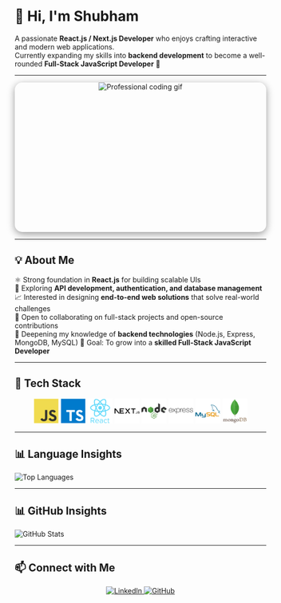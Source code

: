 # 👋 Hi, I'm Shubham

A passionate **React.js / Next.js Developer** who enjoys crafting interactive and modern web applications.  
Currently expanding my skills into **backend development** to become a well-rounded **Full-Stack JavaScript Developer** 🚀  

---

<!-- Coder GIF -->
<div align="center" style="border-radius: 15px; box-shadow: 0px 4px 15px rgba(0, 0, 0, 0.4); overflow: hidden; width: 100%; height: 300px;">
  <img src="[https://i.giphy.com/media/juua9i2c2fA0AIp2iq/giphy.webp](https://media.giphy.com/media/qgQUggAC3Pfv687qPC/giphy.gif)" 
       alt="Professional coding gif" 
       width="100%" 
       height="300"/>
</div>


---

## 💡 About Me

⚛️ Strong foundation in **React.js** for building scalable UIs  
🔗 Exploring **API development, authentication, and database management**  
📈 Interested in designing **end-to-end web solutions** that solve real-world challenges  
🤝 Open to collaborating on full-stack projects and open-source contributions  
🌱 Deepening my knowledge of **backend technologies** (Node.js, Express, MongoDB, MySQL)
🎯 Goal: To grow into a **skilled Full-Stack JavaScript Developer**  

---

## 🧰 Tech Stack
<p align="center">
  <img src="https://raw.githubusercontent.com/devicons/devicon/master/icons/javascript/javascript-original.svg" alt="JavaScript" width="50" height="50"/>
  <img src="https://raw.githubusercontent.com/devicons/devicon/master/icons/typescript/typescript-original.svg" alt="TypeScript" width="50" height="50"/>
  <img src="https://raw.githubusercontent.com/devicons/devicon/master/icons/react/react-original-wordmark.svg" alt="React" width="50" height="50"/>
  <img src="https://raw.githubusercontent.com/devicons/devicon/master/icons/nextjs/nextjs-original-wordmark.svg" alt="Next.js" width="50" height="50"/>
  <img src="https://raw.githubusercontent.com/devicons/devicon/master/icons/nodejs/nodejs-original-wordmark.svg" alt="Node.js" width="50" height="50"/>
  <img src="https://raw.githubusercontent.com/devicons/devicon/master/icons/express/express-original-wordmark.svg" alt="Express" width="50" height="50"/>
  <img src="https://raw.githubusercontent.com/devicons/devicon/master/icons/mysql/mysql-original-wordmark.svg" alt="MySQL" width="50" height="50"/>
  <img src="https://raw.githubusercontent.com/devicons/devicon/master/icons/mongodb/mongodb-original-wordmark.svg" alt="MongoDB" width="50" height="50"/>
</p>

---

## 📊 Language Insights
<p>
  <img src="https://github-readme-stats.vercel.app/api/top-langs/?username=0shubhamit&layout=compact&theme=radical" alt="Top Languages"/>
</p>

---

## 📊 GitHub Insights
<p>
  <img src="https://github-readme-stats.vercel.app/api?username=0shubhamit&show_icons=true&theme=radical" alt="GitHub Stats"/>
</p>

---
## 📫 Connect with Me
<p align="center">
  <a href="https://www.linkedin.com/in/shubham-singh-5b9521330" target="_blank">
    <img src="https://img.shields.io/badge/LinkedIn-0A66C2?style=for-the-badge&logo=linkedin&logoColor=white" alt="LinkedIn"/>
  </a>
  <a href="https://github.com/0shubhamit" target="_blank">
    <img src="https://img.shields.io/badge/GitHub-181717?style=for-the-badge&logo=github&logoColor=white" alt="GitHub"/>
  </a>
</p>
